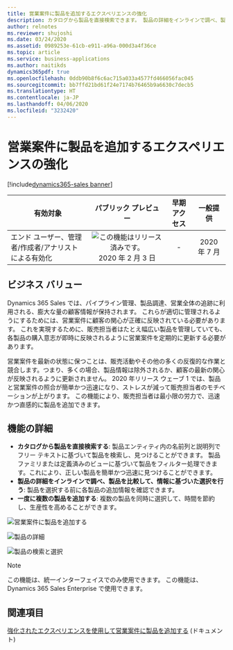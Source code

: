 ```yaml
---
title: 営業案件に製品を追加するエクスペリエンスの強化
description: カタログから製品を直接検索できます。 製品の詳細をインラインで調べ、製品を比較して、情報に基づいた選択を行うことができます。 一度に複数の製品を追加できます。
author: relnotes
ms.reviewer: shujoshi
ms.date: 03/24/2020
ms.assetid: 0989253e-61cb-e911-a96a-000d3a4f36ce
ms.topic: article
ms.service: business-applications
ms.author: naitikds
dynamics365pdf: true
ms.openlocfilehash: 0ddb90b8f6c6ac715a033a4577fd466056fac045
ms.sourcegitcommit: bb7ffd21bd61f24e7174b76465b9a6630c7decb5
ms.translationtype: HT
ms.contentlocale: ja-JP
ms.lasthandoff: 04/06/2020
ms.locfileid: "3232420"
---
```

# <a name="enhanced-experience-for-adding-products-to-opportunities"></a>営業案件に製品を追加するエクスペリエンスの強化
[!include[dynamics365-sales banner](../includes/dynamics365-sales.md)]

| 有効対象    |  パブリック プレビュー | 早期アクセス | 一般提供 | 
| ---------- | :----------: |:----------: |:----------: |
|エンド ユーザー、管理者/作成者/アナリストによる有効化|![この機能はリリース済みです。](/dynamics365-release-plan/media/green-checkmark.png "この機能はリリース済みです。") 2020 年 2 月 3 日|-| 2020 年 7 月|


## <a name="business-value"></a>ビジネス バリュー
<!-- bv start -->
Dynamics 365 Sales では、パイプライン管理、製品調達、営業全体の追跡に利用される、膨大な量の顧客情報が保持されます。 これらが適切に管理されるようにするためには、営業案件に顧客の関心が正確に反映されている必要があります。 これを実現するために、販売担当者はたとえ幅広い製品を管理していても、各製品の購入意志が即時に反映されるように営業案件を定期的に更新する必要があります。 

営業案件を最新の状態に保つことは、販売活動やその他の多くの反復的な作業と競合します。つまり、多くの場合、製品情報は除外されるか、顧客の最新の関心が反映されるように更新されません。 2020 年リリース ウェーブ 1 では、製品と営業案件の照合が簡単かつ迅速になり、ストレスが減って販売担当者のモチベーションが上がります。 この機能により、販売担当者は最小限の労力で、迅速かつ直感的に製品を追加できます。
<!-- bv end -->



## <a name="feature-details"></a>機能の詳細
<!--feature detail start -->
- **カタログから製品を直接検索する**: 製品エンティティ内の名前列と説明列でフリー テキストに基づいて製品を検索し、見つけることができます。 製品ファミリまたは定義済みのビューに基づいて製品をフィルター処理できます。これにより、正しい製品を簡単かつ迅速に見つけることができます。
- **製品の詳細をインラインで調べ、製品を比較して、情報に基づいた選択を行う**: 製品を選択する前に各製品の追加情報を確認できます。
- **一度に複数の製品を追加する**: 複数の製品を同時に選択して、時間を節約し、生産性を高めることができます。
<!--feature detail end -->

![営業案件に製品を追加する](media/add-products-opportunity.png "営業案件に製品を追加する")
<!-- Picture 1 -->
![製品の詳細](media/product-details.png "製品の詳細")
<!-- Picture 2 -->
![製品の検索と選択](media/search-select-products.png "製品の検索と選択")
<!-- Picture 3 -->

> [!NOTE]
> この機能は、統一インターフェイスでのみ使用できます。 この機能は、Dynamics 365 Sales Enterprise で使用できます。







## <a name="see-also"></a>関連項目


<!--docs start-->
[強化されたエクスペリエンスを使用して営業案件に製品を追加する](https://docs.microsoft.com/dynamics365/sales-enterprise/add-products-enhanced-experience) (ドキュメント)
<!--docs end-->

